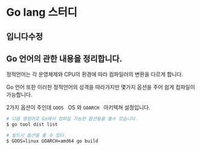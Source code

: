 # Go lang 스터디
입니다수정
---



## Go 언어의 관한 내용을 정리합니다.



정적언어는 각 운영체제와 CPU의 환경에 따라 컴파일러의 변환을 다르게 합니다.

Go 언어 또한 이러한 정적언어의 성격을 따라가지만 몇가지 옵션을 주어 쉽게 컴파일이 가능합니다.

2가지 옵션이 주인데 `GOOS ` OS 와 `GOARCH ` 아키텍쳐 설정입니다.

```bash
# 다음 명령어로 Go에서 컴파일 가능한 옵션들을 볼수 있습니다.
$ go tool dist list
```



```bash
# 빌드시 옵션을 줄 수 있다.
$ GOOS=linux GOARCH=amd64 go build
```


